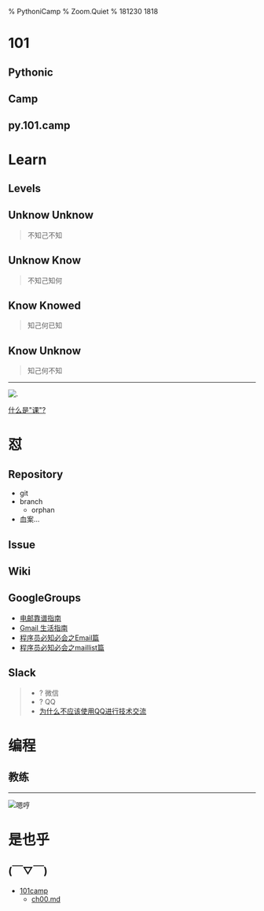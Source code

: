 % PythoniCamp
% Zoom.Quiet
% 181230 1818

# 101

## Pythonic

## Camp

## py.101.camp

# Learn

## Levels

## Unknow Unknow
> 不知己不知

## Unknow Know
> 不知己知何

## Know Knowed
> 知己何已知

## Know Unknow
> 知己何不知


-------

![.](http://zidian.kxue.com/static/zy/xz/8AB2.gif)


[什么是"课"?](http://wiki.zoomquiet.io/IMHO/om-what-is-ke)


# 怼

## Repository
- git
- branch 
    + orphan
- 血案...

## Issue

## Wiki

## GoogleGroups
- [电邮靠谱指南](http://blog.zhgdg.org/2014-02/email-kaopulity-guider/)
- [Gmail 生活指南](http://blog.zhgdg.org/2014-02/livin-gmail-guider/)
- [程序员必知必会之Email篇](http://blog.csdn.net/lanphaday/article/details/850059)
- [程序员必知必会之maillist篇](http://blog.csdn.net/lanphaday/article/details/1669326)

## Slack
> - ? 微信
> - ? QQ
> - [为什么不应该使用QQ进行技术交流](http://blog.zhgdg.org/2013-06/anti-qq-as-tech-communication/)

# 编程

## 教练

------

![嗯哼](http://101.zoomquiet.top/res/infomap/zq_pythincampping.PNG)

# 是也乎

## (￣▽￣)
- [101camp](https://gitlab.com/101camp)
    + [ch00.md](https://gitlab.com/101camp/py/blob/master/ch00.md)

